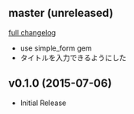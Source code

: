 ## master (unreleased)
[full changelog](https://github.com/onk/sharedoc/compare/v0.1.0...master)

*   use simple_form gem
*   タイトルを入力できるようにした

## v0.1.0 (2015-07-06)

*  Initial Release
